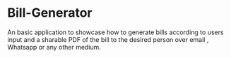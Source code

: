 # Bill-Generator
An basic application to showcase how to generate bills according to users input and a sharable PDF of the bill to the desired person over email , Whatsapp or any other medium.
